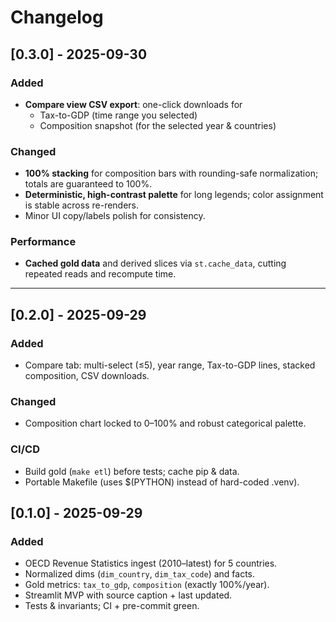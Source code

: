 # Changelog

## [0.3.0] - 2025-09-30
### Added
- **Compare view CSV export**: one-click downloads for
  - Tax-to-GDP (time range you selected)
  - Composition snapshot (for the selected year & countries)

### Changed
- **100% stacking** for composition bars with rounding-safe normalization; totals are guaranteed to 100%.
- **Deterministic, high-contrast palette** for long legends; color assignment is stable across re-renders.
- Minor UI copy/labels polish for consistency.

### Performance
- **Cached gold data** and derived slices via `st.cache_data`, cutting repeated reads and recompute time.

---

## [0.2.0] - 2025-09-29
### Added
- Compare tab: multi-select (≤5), year range, Tax-to-GDP lines, stacked composition, CSV downloads.

### Changed
- Composition chart locked to 0–100% and robust categorical palette.

### CI/CD
- Build gold (`make etl`) before tests; cache pip & data.
- Portable Makefile (uses $(PYTHON) instead of hard-coded .venv).

## [0.1.0] - 2025-09-29
### Added
- OECD Revenue Statistics ingest (2010–latest) for 5 countries.
- Normalized dims (`dim_country`, `dim_tax_code`) and facts.
- Gold metrics: `tax_to_gdp`, `composition` (exactly 100%/year).
- Streamlit MVP with source caption + last updated.
- Tests & invariants; CI + pre-commit green.
